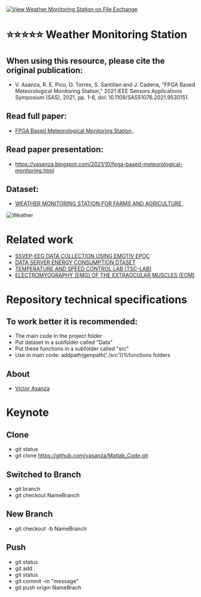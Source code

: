 [![View Weather Monitoring Station on File Exchange](https://www.mathworks.com/matlabcentral/images/matlab-file-exchange.svg)](https://www.mathworks.com/matlabcentral/fileexchange/102804-weather-monitoring-station)
# ⭐⭐⭐⭐⭐ Weather Monitoring Station

## When using this resource, please cite the original publication:
- V. Asanza, R. E. Pico, D. Torres, S. Santillan and J. Cadena, "FPGA Based Meteorological Monitoring Station," 2021 IEEE Sensors Applications Symposium (SAS), 2021, pp. 1-6, doi: 10.1109/SAS51076.2021.9530151.

## Read full paper:
- [FPGA Based Meteorological Monitoring Station
](https://ieeexplore.ieee.org/abstract/document/9530151).

## Read paper presentation:
- https://vasanza.blogspot.com/2021/10/fpga-based-meteorological-monitoring.html

## Dataset:
- [WEATHER MONITORING STATION FOR FARMS AND AGRICULTURE
](https://dx.doi.org/10.21227/mdfs-ya42).

![Weather](https://user-images.githubusercontent.com/12642226/126882902-fed11a73-99d1-41a8-8533-7b5cd16f4c8d.png)

# Related work
- [SSVEP-EEG DATA COLLECTION USING EMOTIV EPOC
](https://dx.doi.org/10.21227/0j42-qd38)
- [DATA SERVER ENERGY CONSUMPTION DTASET
](https://dx.doi.org/10.21227/x6jw-m015)
- [TEMPERATURE AND SPEED CONTROL LAB (TSC-LAB)
](https://dx.doi.org/10.21227/8cty-6069)
- [ELECTROMYOGRAPHY (EMG) OF THE EXTRAOCULAR MUSCLES (EOM)
](https://dx.doi.org/10.21227/bhpj-mz94)

# Repository technical specifications
## To work better it is recommended:
- The main code in the project folder
- Put dataset in a subfolder called "Data"
- Put these functions in a subfolder called "src"
- Use in main code: addpath(genpath('./src'))%functions folders

## About
- [Víctor Asanza](https://vasanza.blogspot.com/p/about-me.html)

# Keynote
## Clone
- git status
- git clone https://github.com/vasanza/Matlab_Code.git
## Switched to Branch
- git branch
- git checkout NameBranch
## New Branch
- git checkout -b NameBranch
## Push
- git status
- git add .
- git status
- git commit -m "message"
- git push origin NameBrach
